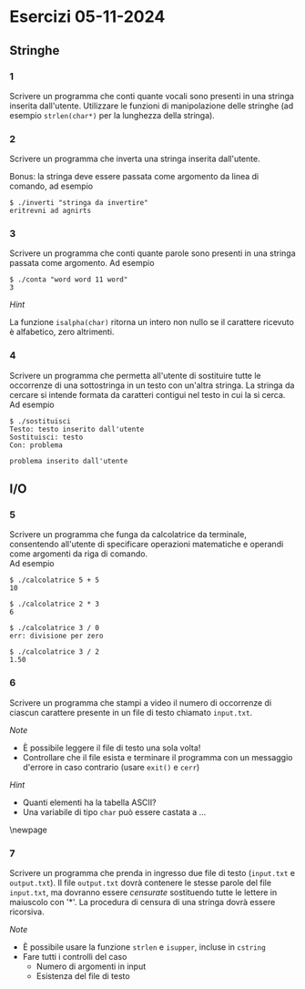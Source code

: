 
# Esercizi 05-11-2024

## Stringhe

### 1

Scrivere un programma che conti quante vocali sono presenti in una stringa inserita dall'utente. Utilizzare le funzioni di manipolazione delle stringhe (ad esempio `strlen(char*)` per la lunghezza della stringa).

### 2

Scrivere un programma che inverta una stringa inserita dall'utente.

Bonus: la stringa deve essere passata come argomento da linea di comando, ad esempio

```{.sh}
$ ./inverti "stringa da invertire"
eritrevni ad agnirts
```

### 3

Scrivere un programma che conti quante parole sono presenti in una stringa passata come argomento. Ad esempio

```{.sh}
$ ./conta "word word 11 word"
3
```

*Hint*

La funzione `isalpha(char)` ritorna un intero non nullo se il carattere ricevuto è alfabetico, zero altrimenti.

### 4

Scrivere un programma che permetta all'utente di sostituire tutte le occorrenze di una sottostringa in un testo con un'altra stringa. La stringa da cercare si intende formata da caratteri contigui nel testo in cui la si cerca.  
Ad esempio

```
$ ./sostituisci
Testo: testo inserito dall'utente
Sostituisci: testo
Con: problema

problema inserito dall'utente
```

## I/O

### 5

Scrivere un programma che funga da calcolatrice da terminale, consentendo all'utente di specificare operazioni matematiche e operandi come argomenti da riga di comando.  
Ad esempio

```{.sh}
$ ./calcolatrice 5 + 5
10

$ ./calcolatrice 2 * 3
6

$ ./calcolatrice 3 / 0
err: divisione per zero

$ ./calcolatrice 3 / 2
1.50
```

### 6

Scrivere un programma che stampi a video il numero di occorrenze di ciascun carattere presente in un file di testo chiamato `input.txt`.

*Note*

- È possibile leggere il file di testo una sola volta!
- Controllare che il file esista e terminare il programma con un messaggio d'errore in caso contrario (usare `exit()` e `cerr`)

*Hint* 

- Quanti elementi ha la tabella ASCII?
- Una variabile di tipo `char` può essere castata a ...

\newpage

### 7

Scrivere un programma che prenda in ingresso due file di testo (`input.txt` e `output.txt`). Il file `output.txt` dovrà contenere le stesse parole del file `input.txt`, ma dovranno essere *censurate* sostituendo tutte le lettere in maiuscolo con '\*'. La procedura di censura di una stringa dovrà essere ricorsiva.

*Note*

- È possibile usare la funzione `strlen` e `isupper`, incluse in `cstring`
- Fare tutti i controlli del caso
  - Numero di argomenti in input
  - Esistenza del file di testo

